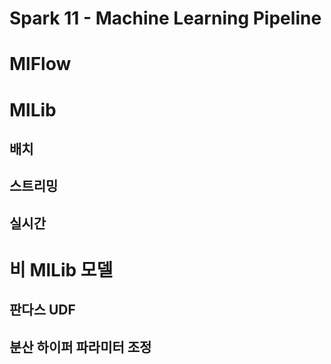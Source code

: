# Spark 11 - Machine Learning Pipeline

# MlFlow

# MlLib

## 배치

## 스트리밍

## 실시간

# 비 MlLib 모델

## 판다스 UDF

## 분산 하이퍼 파라미터 조정




